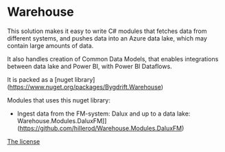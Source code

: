 # Warehouse

This solution makes it easy to write C# modules that fetches data from different systems, and pushes data into an Azure data lake, which may contain large amounts of data.

It also handles creation of Common Data Models, that enables integrations between data lake and Power BI, with Power BI Dataflows.

It is packed as a \[nuget library\](https://www.nuget.org/packages/Bygdrift.Warehouse)

Modules that uses this nuget library:

*   Ingest data from the FM-system: Dalux and up to a data lake: Warehouse.Modules.DaluxFM\]\](https://github.com/hillerod/Warehouse.Modules.DaluxFM)

[The license](LICENSE.md)
